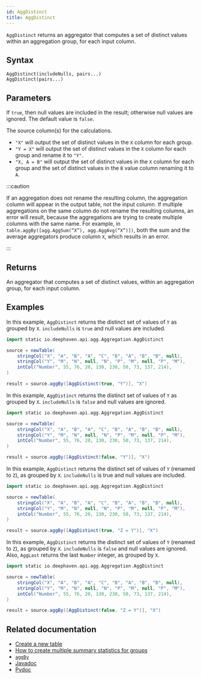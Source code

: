 ```yaml
---
id: AggDistinct
title: AggDistinct
---
```


`AggDistinct` returns an aggregator that computes a set of distinct values within an aggregation group, for each input column.

## Syntax

```
AggDistinct(includeNulls, pairs...)
AggDistinct(pairs...)
```

## Parameters

<ParamTable>
<Param name="includeNulls" type="boolean">

If `true`, then null values are included in the result; otherwise null values are ignored. The default value is `false`.

</Param>
<Param name="pairs" type="String...">

The source column(s) for the calculations.

- `"X"` will output the set of distinct values in the `X` column for each group.
- `"Y = X"` will output the set of distinct values in the `X` column for each group and rename it to `"Y"`.
- `"X, A = B"` will output the set of distinct values in the `X` column for each group and the set of distinct values in the `B` value column renaming it to `A`.

</Param>
</ParamTable>

:::caution

If an aggregation does not rename the resulting column, the aggregation column will appear in the output table, not the input column. If multiple aggregations on the same column do not rename the resulting columns, an error will result, because the aggregations are trying to create multiple columns with the same name. For example, in `table.aggBy([agg.AggSum(“X”), agg.AggAvg(“X”)])`, both the sum and the average aggregators produce column `X`, which results in an error.

:::

## Returns

An aggregator that computes a set of distinct values, within an aggregation group, for each input column.

## Examples

In this example, `AggDistinct` returns the distinct set of values of `Y` as grouped by `X`. `includeNulls` is `true` and null values are included.

```groovy order=source,result
import static io.deephaven.api.agg.Aggregation.AggDistinct

source = newTable(
    stringCol("X", "A", "B", "A", "C", "B", "A", "B", "B", null),
    stringCol("Y", "M", "N", null, "N", "P", "M", null, "P", "M"),
    intCol("Number", 55, 76, 20, 130, 230, 50, 73, 137, 214),
)

result = source.aggBy([AggDistinct(true, "Y")], "X")
```

In this example, `AggDistinct` returns the distinct set of values of `Y` as grouped by `X`. `includeNulls` is `false` and null values are ignored.

```groovy order=source,result
import static io.deephaven.api.agg.Aggregation.AggDistinct

source = newTable(
    stringCol("X", "A", "B", "A", "C", "B", "A", "B", "B", null),
    stringCol("Y", "M", "N", null, "N", "P", "M", null, "P", "M"),
    intCol("Number", 55, 76, 20, 130, 230, 50, 73, 137, 214),
)

result = source.aggBy([AggDistinct(false, "Y")], "X")
```

In this example, `AggDistinct` returns the distinct set of values of `Y` (renamed to `Z`), as grouped by `X`. `includeNulls` is true and null values are included.

```groovy order=source,result
import static io.deephaven.api.agg.Aggregation.AggDistinct

source = newTable(
    stringCol("X", "A", "B", "A", "C", "B", "A", "B", "B", null),
    stringCol("Y", "M", "N", null, "N", "P", "M", null, "P", "M"),
    intCol("Number", 55, 76, 20, 130, 230, 50, 73, 137, 214),
)

result = source.aggBy([AggDistinct(true, "Z = Y")], "X")
```

In this example, `AggDistinct` returns the distinct set of values of `Y` (renamed to `Z`), as grouped by `X`. `includeNulls` is `false` and null values are ignored. Also, `AggLast` returns the last `Number` integer, as grouped by `X`.

```groovy order=source,result
import static io.deephaven.api.agg.Aggregation.AggDistinct

source = newTable(
    stringCol("X", "A", "B", "A", "C", "B", "A", "B", "B", null),
    stringCol("Y", "M", "N", null, "N", "P", "M", null, "P", "M"),
    intCol("Number", 55, 76, 20, 130, 230, 50, 73, 137, 214),
)

result = source.aggBy([AggDistinct(false, "Z = Y")], "X")
```

## Related documentation

- [Create a new table](../../../how-to-guides/new-table.md)
- [How to create multiple summary statistics for groups](../../../how-to-guides/combined-aggregations.md)
- [`aggBy`](./aggBy.md)
- [Javadoc](<https://deephaven.io/core/javadoc/io/deephaven/api/agg/Aggregation.html#AggDistinct(boolean,java.lang.String...)>)
- [Pydoc](https://deephaven.io/core/pydoc/code/deephaven.AggregationFactory.html#deephaven.AggregationFactory.AggDistinct)
